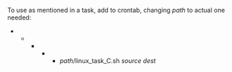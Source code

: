 To use as mentioned in a task, add to crontab, changing _path_ to actual one needed:

* * * * * _path_/linux_task_C.sh _source_ _dest_
